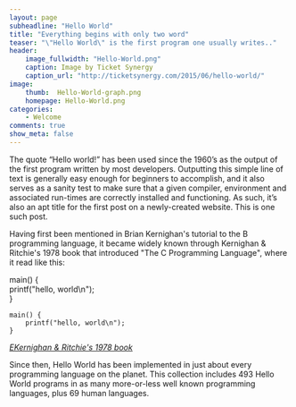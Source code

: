 ```yaml
---
layout: page
subheadline: "Hello World"
title: "Everything begins with only two word"
teaser: "\"Hello World\" is the first program one usually writes.."
header:
    image_fullwidth: "Hello-World.png"
    caption: Image by Ticket Synergy
    caption_url: "http://ticketsynergy.com/2015/06/hello-world/"
image:
    thumb:  Hello-World-graph.png
    homepage: Hello-World.png
categories:
    - Welcome
comments: true
show_meta: false
---
```


The quote “Hello world!” has been used since the 1960’s as the output of the first program written by most developers. Outputting this simple line of text is generally easy enough for beginners to accomplish, and it also serves as a sanity test to make sure that a given compiler, environment and associated run-times are correctly installed and functioning. As such, it’s also an apt title for the first post on a newly-created website. This is one such post.

Having first been mentioned in Brian Kernighan's tutorial to the B programming language, it became widely known through Kernighan & Ritchie's 1978 book that introduced "The C Programming Language", where it read like this:

<span class="teaser">
main() {<br>
   <t> printf("hello, world\n");<br>
}</span><br>

~~~
main() {
    printf("hello, world\n");
}
~~~
<cite>[EKernighan & Ritchie's 1978 book][1]</cite><br>


Since then, Hello World has been implemented in just about every programming language on the planet. This collection includes 493 Hello World programs in as many more-or-less well known programming languages, plus 69 human languages.


 [1]:https://en.wikipedia.org/wiki/The_C_Programming_Language

